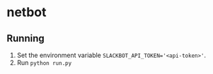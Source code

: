 # netbot

## Running
1. Set the environment variable `SLACKBOT_API_TOKEN='<api-token>'`.
2. Run `python run.py`

